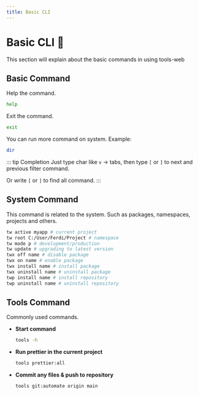 ```yaml
---
title: Basic CLI
---
```


# Basic CLI :robot:

This section will explain about the basic commands in using tools-web

## Basic Command

Help the command.

```bash
help
```

Exit the command.

```bash
exit
```

You can run more command on system. Example:

```bash
dir
```

::: tip Completion
Just type char like `v` -> tabs, then type `[` or `]` to next and previous filter command.

Or write `[` or `]` to find all command.
:::

## System Command

This command is related to the system. Such as packages, namespaces, projects and others.

```bash
tw active myapp # current project
tw root C:/User/Ferdi/Project # namespace
tw mode p # development/production
tw update # upgrading to latest version
twx off name # disable package
twx on name # enable package
twx install name # install package
twx uninstall name # uninstall package
twp install name # install repository
twp uninstall name # uninstall repository
```

## Tools Command

Commonly used commands.

- **Start command**
  ```bash
  tools -h
  ```
- **Run prettier in the current project**
  ```bash
  tools prettier:all
  ```
- **Commit any files & push to repository**
  ```bash
  tools git:automate origin main
  ```